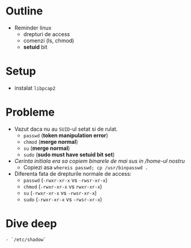 Outline
=======
* Reminder linux
    - drepturi de access
    - comenzi (ls, chmod)
    - __setuid__ bit

Setup
=====
* instalat `libpcap2`

Probleme
=========
* Vazut daca nu au `SUID`-ul setat si de rulat.
    - `passwd` (__token manipulation error__)
    - `chmod` (__merge normal__)
    - `su` (__merge normal__)
    - `sudo` (__sudo must have setuid bit set__)
* _Cerinta initiala era sa copiem binarele de mai sus in /home-ul nostru_
    - Copiezi asa `whereis passwd; cp /usr/binpasswd .`
* Diferenta fata de drepturile normale de access:
    - `passwd` (`-rwxr-xr-x` vs `-rwsr-xr-x`)
    - `chmod` (`-rwxr-xr-x` vs `rwxr-xr-x`)
    - `su` (`-rwxr-xr-x` vs `-rwsr-xr-x`)
    - `sudo` (`-rwxr-xr-x` vs `-rwsr-xr-x`)

Dive deep
=========
    - `/etc/shadow`
